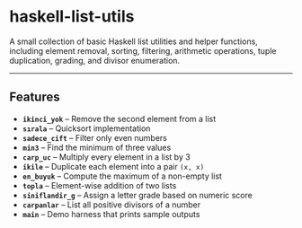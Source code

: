 # haskell-list-utils

A small collection of basic Haskell list utilities and helper functions, including element removal, sorting, filtering, arithmetic operations, tuple duplication, grading, and divisor enumeration.

---

## Features

- **`ikinci_yok`** – Remove the second element from a list  
- **`sırala`** – Quicksort implementation  
- **`sadece_cift`** – Filter only even numbers  
- **`min3`** – Find the minimum of three values  
- **`carp_uc`** – Multiply every element in a list by 3  
- **`ikile`** – Duplicate each element into a pair `(x, x)`  
- **`en_buyuk`** – Compute the maximum of a non-empty list  
- **`topla`** – Element-wise addition of two lists  
- **`siniflandir_g`** – Assign a letter grade based on numeric score  
- **`carpanlar`** – List all positive divisors of a number  
- **`main`** – Demo harness that prints sample outputs
